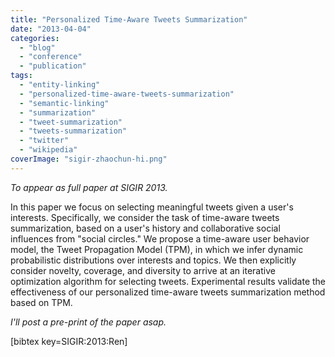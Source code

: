 ```yaml
---
title: "Personalized Time-Aware Tweets Summarization"
date: "2013-04-04"
categories: 
  - "blog"
  - "conference"
  - "publication"
tags: 
  - "entity-linking"
  - "personalized-time-aware-tweets-summarization"
  - "semantic-linking"
  - "summarization"
  - "tweet-summarization"
  - "tweets-summarization"
  - "twitter"
  - "wikipedia"
coverImage: "sigir-zhaochun-hi.png"
---
```


_To appear as full paper at SIGIR 2013._

In this paper we focus on selecting meaningful tweets given a user's interests. Specifically, we consider the task of time-aware tweets summarization, based on a user's history and collaborative social influences from "social circles." <!--more-->We propose a time-aware user behavior model, the Tweet Propagation Model (TPM), in which we infer dynamic probabilistic distributions over interests and topics. We then explicitly consider novelty, coverage, and diversity to arrive at an iterative optimization algorithm for selecting tweets. Experimental results validate the effectiveness of our personalized time-aware tweets summarization method based on TPM.

_I'll post a pre-print of the paper asap._

\[bibtex key=SIGIR:2013:Ren\]
